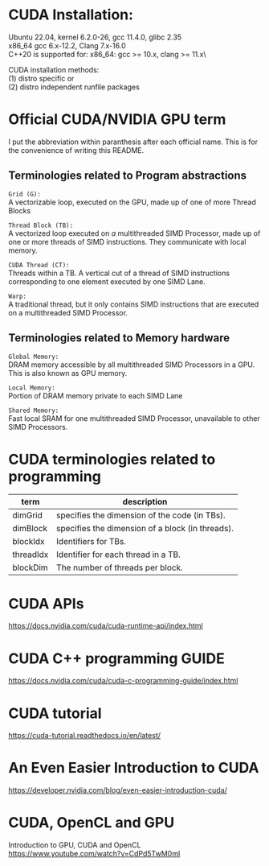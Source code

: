 # CUDA Installation:
Ubuntu 22.04, kernel 6.2.0-26, gcc 11.4.0, glibc 2.35 \
x86_64 gcc 6.x-12.2, Clang 7.x-16.0 \
C++20 is supported for: x86_64: gcc >= 10.x, clang >= 11.x\

CUDA installation methods:\
(1) distro specific or\
(2) distro independent runfile packages

# Official CUDA/NVIDIA GPU term
I put the abbreviation within paranthesis after each official
name. This is for the convenience of writing this README.

## Terminologies related to Program abstractions
`Grid (G):`\
A vectorizable loop, executed on the GPU, made up
of one of more Thread Blocks

`Thread Block (TB):`\
A vectorized loop executed on *a* multithreaded SIMD
Processor, made up of one or more threads of SIMD
instructions. They communicate with local memory.

`CUDA Thread (CT):`\
Threads within a TB. A vertical cut of a thread of SIMD
instructions corresponding to one element executed by
one SIMD Lane.

`Warp:`\
A traditional thread, but it only contains SIMD instructions
that are executed on a multithreaded SIMD Processor.

## Terminologies related to Memory hardware
`Global Memory:`\
DRAM memory accessible by all multithreaded SIMD Processors in
a GPU. This is also known as GPU memory.

`Local Memory:`\
Portion of DRAM memory private to each SIMD Lane

`Shared Memory:`\
Fast local SRAM for one multithreaded SIMD Processor,
unavailable to other SIMD Processors.

# CUDA terminologies related to programming
| term | description |
| --- | --- |
| dimGrid | specifies the dimension of the code (in TBs). |
| dimBlock | specifies the dimension of a block (in threads). |
| blockIdx | Identifiers for TBs. |
| threadIdx | Identifier for each thread in a TB. |
| blockDim | The number of threads per block. |

# CUDA APIs
https://docs.nvidia.com/cuda/cuda-runtime-api/index.html

# CUDA C++ programming GUIDE
https://docs.nvidia.com/cuda/cuda-c-programming-guide/index.html

# CUDA tutorial
https://cuda-tutorial.readthedocs.io/en/latest/

# An Even Easier Introduction to CUDA
https://developer.nvidia.com/blog/even-easier-introduction-cuda/

# CUDA, OpenCL and GPU
Introduction to GPU, CUDA and OpenCL\
https://www.youtube.com/watch?v=CdPd5TwM0mI


